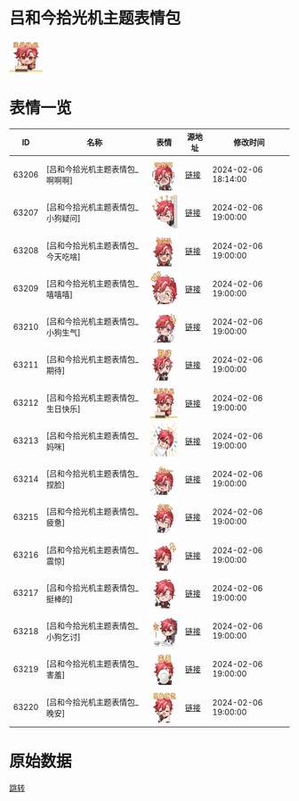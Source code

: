 # 吕和今拾光机主题表情包

<img src="./cover.png" height="60" alt="cover" />

# 表情一览

|ID|名称|表情|源地址|修改时间|
|----|----|----|----|----|
|63206|[吕和今拾光机主题表情包_啊啊啊]|<img src="./pic/063206_%5B吕和今拾光机主题表情包_啊啊啊%5D.png" height="60" alt="啊啊啊"/>|[链接](https://i0.hdslb.com/bfs/garb/73125fee742c1ebff0b67080442f5ca64b5bece0.png)|2024-02-06 18:14:00|
|63207|[吕和今拾光机主题表情包_小狗疑问]|<img src="./pic/063207_%5B吕和今拾光机主题表情包_小狗疑问%5D.png" height="60" alt="小狗疑问"/>|[链接](https://i0.hdslb.com/bfs/garb/c3a1342f65b1719b89ccbd2e140e670c68a43a70.png)|2024-02-06 19:00:00|
|63208|[吕和今拾光机主题表情包_今天吃啥]|<img src="./pic/063208_%5B吕和今拾光机主题表情包_今天吃啥%5D.png" height="60" alt="今天吃啥"/>|[链接](https://i0.hdslb.com/bfs/garb/309668b028e99a352ecdf268c2e755e97a2e01cb.png)|2024-02-06 19:00:00|
|63209|[吕和今拾光机主题表情包_嘻嘻嘻]|<img src="./pic/063209_%5B吕和今拾光机主题表情包_嘻嘻嘻%5D.png" height="60" alt="嘻嘻嘻"/>|[链接](https://i0.hdslb.com/bfs/garb/a2fcd19ede27b0abfb4e74aa01a8b7e940f4def0.png)|2024-02-06 19:00:00|
|63210|[吕和今拾光机主题表情包_小狗生气]|<img src="./pic/063210_%5B吕和今拾光机主题表情包_小狗生气%5D.png" height="60" alt="小狗生气"/>|[链接](https://i0.hdslb.com/bfs/garb/fdee49d9bf8fea104d00cb0628c72a7d0a5a3711.png)|2024-02-06 19:00:00|
|63211|[吕和今拾光机主题表情包_期待]|<img src="./pic/063211_%5B吕和今拾光机主题表情包_期待%5D.png" height="60" alt="期待"/>|[链接](https://i0.hdslb.com/bfs/garb/84c83a504847d24058c2d138e5fc241ebd13ca48.png)|2024-02-06 19:00:00|
|63212|[吕和今拾光机主题表情包_生日快乐]|<img src="./pic/063212_%5B吕和今拾光机主题表情包_生日快乐%5D.png" height="60" alt="生日快乐"/>|[链接](https://i0.hdslb.com/bfs/garb/51abecf3faf1c5e8f2dc5a02ecc4c28155169b38.png)|2024-02-06 19:00:00|
|63213|[吕和今拾光机主题表情包_妈咪]|<img src="./pic/063213_%5B吕和今拾光机主题表情包_妈咪%5D.png" height="60" alt="妈咪"/>|[链接](https://i0.hdslb.com/bfs/garb/8eff9305524a6945c802bde7165292c7f9db7863.png)|2024-02-06 19:00:00|
|63214|[吕和今拾光机主题表情包_捏脸]|<img src="./pic/063214_%5B吕和今拾光机主题表情包_捏脸%5D.png" height="60" alt="捏脸"/>|[链接](https://i0.hdslb.com/bfs/garb/cf2110011f8251afd58ec8d0773c657757b8304a.png)|2024-02-06 19:00:00|
|63215|[吕和今拾光机主题表情包_疲惫]|<img src="./pic/063215_%5B吕和今拾光机主题表情包_疲惫%5D.png" height="60" alt="疲惫"/>|[链接](https://i0.hdslb.com/bfs/garb/4b0f712a73cf364ae399d3f26d30c6b6af626769.png)|2024-02-06 19:00:00|
|63216|[吕和今拾光机主题表情包_震惊]|<img src="./pic/063216_%5B吕和今拾光机主题表情包_震惊%5D.png" height="60" alt="震惊"/>|[链接](https://i0.hdslb.com/bfs/garb/5e1de9dca3e321182166d115fac5f358ce51f61a.png)|2024-02-06 19:00:00|
|63217|[吕和今拾光机主题表情包_挺棒的]|<img src="./pic/063217_%5B吕和今拾光机主题表情包_挺棒的%5D.png" height="60" alt="挺棒的"/>|[链接](https://i0.hdslb.com/bfs/garb/519a81cbf4a3d2b0f0c163b2b390b02766f90e8b.png)|2024-02-06 19:00:00|
|63218|[吕和今拾光机主题表情包_小狗乞讨]|<img src="./pic/063218_%5B吕和今拾光机主题表情包_小狗乞讨%5D.png" height="60" alt="小狗乞讨"/>|[链接](https://i0.hdslb.com/bfs/garb/96d628182c58f855b4c23ccc21528abe05e60b69.png)|2024-02-06 19:00:00|
|63219|[吕和今拾光机主题表情包_害羞]|<img src="./pic/063219_%5B吕和今拾光机主题表情包_害羞%5D.png" height="60" alt="害羞"/>|[链接](https://i0.hdslb.com/bfs/garb/13fd95dd4da42dbafce96c9a234f401abbcbfb5b.png)|2024-02-06 19:00:00|
|63220|[吕和今拾光机主题表情包_晚安]|<img src="./pic/063220_%5B吕和今拾光机主题表情包_晚安%5D.png" height="60" alt="晚安"/>|[链接](https://i0.hdslb.com/bfs/garb/88f6dd51aa2da40676513aae0c0382d1baea2ff0.png)|2024-02-06 19:00:00|

# 原始数据

[跳转](./raw.json)

